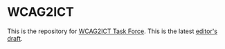 
# WCAG2ICT

This is the repository for [WCAG2ICT Task Force](https://www.w3.org/WAI/GL/task-forces/wcag2ict/). This is the latest [editor's draft](https://wcag2ict.netlify.app/).
